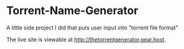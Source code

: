 # Torrent-Name-Generator
A little side project I did that puts user input into "torrent file format"

The live site is viewable at <a href="http://thetorrentgenerator.gear.host">http://thetorrentgenerator.gear.host</a>.